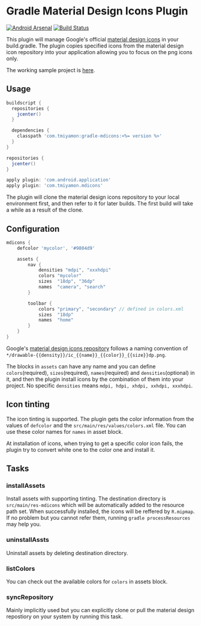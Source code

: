 # Gradle Material Design Icons Plugin

[![Android Arsenal](https://img.shields.io/badge/Android%20Arsenal-gradle--mdicons-brightgreen.svg?style=flat)](https://android-arsenal.com/details/1/1334)
[![Build Status](https://travis-ci.org/tmiyamon/gradle-mdicons.svg?branch=master)](https://travis-ci.org/tmiyamon/gradle-mdicons)

This plugin will manage Google's official [material design icons](https://github.com/google/material-design-icons) in your build.gradle. The plugin copies specified icons from the material design icon repository into your application allowing you to focus on the png icons only.

The working sample project is [here](https://github.com/tmiyamon/gradle-mdicons-sample).

## Usage

```groovy
buildscript {
  repositories {
    jcenter()
  }

  dependencies {
    classpath 'com.tmiyamon:gradle-mdicons:<%= version %>'
  }
}

repositories {
  jcenter()
}

apply plugin: 'com.android.application'
apply plugin: 'com.tmiyamon.mdicons'
```

The plugin will clone the material design icons repository to your local environment first, and then refer to it for later builds. The first build will take a while as a result of the clone.

## Configuration

```groovy
mdicons {
    defcolor 'mycolor', '#9804d9'

    assets {
        nav {
            densities "mdpi", "xxxhdpi"
            colors "mycolor"
            sizes  "18dp", "36dp"
            names  "camera", "search"
        }

        toolbar {
            colors "primary", "secondary" // defined in colors.xml
            sizes  "18dp"
            names  "home"
        }
    }
}
```

Google's [material design icons repository](https://github.com/google/material-design-icons) follows a naming convention of `*/drawable-{{density}}/ic_{{name}}_{{color}}_{{size}}dp.png`.

The blocks in `assets` can have any name and you can define `colors`(required), `sizes`(required), `names`(required) and `densities`(optional) in it, and then the plugin install icons by the combination of them into your project. No specific `densities` means `mdpi, hdpi, xhdpi, xxhdpi, xxxhdpi`.

## Icon tinting

The icon tinting is supported. The plugin gets the color information from the values of `defcolor` and the `src/main/res/values/colors.xml` file. You can use these color names for `names` in asset block.

At installation of icons, when trying to get a specific color icon fails, the plugin try to convert white one to the color one and install it.

## Tasks

### installAssets

Install assets with supporting tinting. The destination directory is `src/main/res-mdicons` which will be automatically added to the resource path set. When successfully installed, the icons will be reffered by `R.mipmap`. If no problem but you cannot refer them, running `gradle processResources` may help you.

### uninstallAssts

Uninstall assets by deleting destination directory.

### listColors

You can check out the available colors for `colors` in assets block.

### syncRepository

Mainly implicitly used but you can explicitly clone or pull the material design repostiory on your system by running this task.


